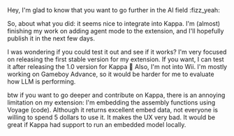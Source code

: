Hey, I'm glad to know that you want to go further in the AI field :fizz_yeah: 

So, about what you did: it seems nice to integrate into Kappa.
I'm (almost) finishing my work on adding agent mode to the extension, and I'll hopefully publish it in the next few days.

I was wondering if you could test it out and see if it works?
I'm very focused on releasing the first stable version for my extension. If you want, I can test it after releasing the 1.0 version for Kappa 🙏 
Also, I'm not into Wii. I'm mostly working on Gameboy Advance, so it would be harder for me to evaluate how LLM is performing.


btw if you want to go deeper and contribute on Kappa, there is an annoying limitation on my extension: I'm embedding the assembly functions using Voyage (code).
Although it returns excellent embed data, not everyone is willing to spend 5 dollars to use it. It makes the UX very bad.
It would be great if Kappa had support to run an embedded model locally.
